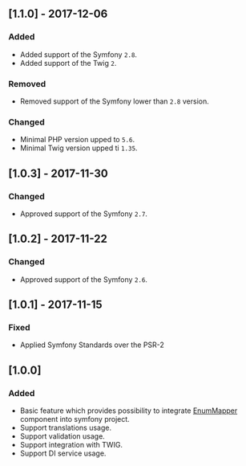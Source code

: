 ## [1.1.0] - 2017-12-06
### Added
- Added support of the Symfony `2.8`.
- Added support of the Twig `2`.
### Removed
- Removed support of the Symfony lower than `2.8` version.
### Changed
- Minimal PHP version upped to `5.6`.
- Minimal Twig version upped ti `1.35`.

## [1.0.3] - 2017-11-30
### Changed
- Approved support of the Symfony `2.7`.

## [1.0.2] - 2017-11-22
### Changed
- Approved support of the Symfony `2.6`.

## [1.0.1] - 2017-11-15
### Fixed
- Applied Symfony Standards over the PSR-2

## [1.0.0]
### Added
- Basic feature which provides possibility to integrate [EnumMapper](https://bitbucket.org/adrenalinkin/enum-mapper)
    component into symfony project.
- Support translations usage.
- Support validation usage.
- Support integration with TWIG.
- Support DI service usage.
